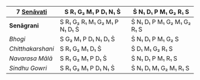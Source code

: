 | **7 [Senāvati](https://en.wikipedia.org/wiki/Senavati "Senavati")** | S R₁ G₂ M₁ P D₁ N₁ Ṡ          | Ṡ N₁ D₁ P M₁ G₂ R₁ S       |
| ------------------------------------------------------------------- | ----------------------------- | -------------------------- |
| **Senāgrani**                                                       | S R₁ G₂ R₁ M₁ G₂ M₁ P N₁ D₁ Ṡ | Ṡ N₁ D₁ P M₁ G₂ M₁ G₂ R₁ S |
| _Bhogi_                                                             | S G₂ M₁ P D₁ N₁ D₁ Ṡ          | Ṡ N₁ D₁ P M₁ G₂ S          |
| _Chitthakarshani_                                                   | S R₁ G₂ M₁ D₁ Ṡ               | Ṡ D₁ M₁ G₂ R₁ S            |
| _Navarasa Mālā_                                                     | S R₁ G₂ M₁ P D₁ Ṡ             | Ṡ N₁ D₁ P M₁ R₁ S          |
| _Sindhu Gowri_                                                      | S R₁ G₂ M₁ P D₁ N₁ Ṡ          | Ṡ N₁ D₁ M₁ G₂ M₁ R₁ S      |